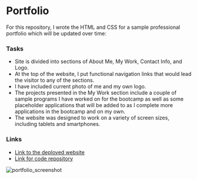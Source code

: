 # Portfolio

For this repository, I wrote the HTML and CSS for a sample professional portfolio which will be updated over time:

### Tasks


* Site is divided into sections of About Me, My Work, Contact Info, and Logo.
* At the top of the website, I put functional navigation links that would lead the visitor to any of the sections.
* I have included current photo of me and my own logo.
* The projects presented in the My Work section include a couple of sample programs I have worked on for the bootcamp as well as some placeholder applications that will be added to as I complete more applications in the bootcamp and on my own.
* The website was designed to work on a variety of screen sizes, including tablets and smartphones.


### Links

* <a href="https://github.com/tanyaleepr/portfolio"> Link to the deployed website </a>
* <a href="https://github.com/tanyaleepr/portfolio"> Link for code repository </a>

![portfolio_screenshot](https://user-images.githubusercontent.com/92898110/147519538-2109cb68-af61-4d49-9a44-fff2f3d7d17b.png)
